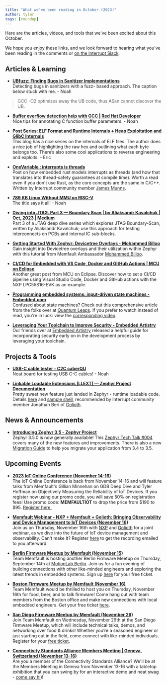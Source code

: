 ```yaml
---
title: "What we've been reading in October (2023)"
author: tyler
tags: [roundup]
---
```


<!-- excerpt start -->

Here are the articles, videos, and tools that we've been excited about this
October. 

<!-- excerpt end -->

We hope you enjoy these links, and we look forward to hearing what you've been
reading in the comments or [on the Interrupt Slack](https://interrupt-slack.herokuapp.com/).



## Articles & Learning

- [**UBfuzz: Finding Bugs in Sanitizer Implementations**](https://shao-hua-li.github.io/files/2024_ASPLOS_UBFUZZ.pdf)<br>
Detecting bugs in sanitizers with a fuzz- based approach. The caption below stuck with me. - Noah
>GCC -O2 optimizes away the UB code, thus ASan cannot discover the UB.

- [**Buffer overflow detection help with GCC | Red Hat Developer**](https://developers.redhat.com/articles/2021/06/25/use-source-level-annotations-help-gcc-detect-buffer-overflows)<br>
Nice tips for annotating C function buffer parameters. - Noah

- [**Post Series: ELF Format and Runtime Internals + Heap Exploitation and GlibC Internals**](https://blog.k3170makan.com/p/series.html)<br>
This blog has a nice series on the internals of ELF files. The author does a nice job of highlighting the raw hex and outlining what each byte belongs too. There’s also some cool applications to reverse engineering and exploits. - Eric

- [**OneVariable : interrupts is threads**](https://onevariable.com/blog/interrupts-is-threads/)<br>
Post on how embedded rust models interrupts as threads (and how that translates into thread-safety guarantees at compile time). Worth a read even if you don't use Rust, as the core concepts are the same in C/C++. Written by Interrupt community member [James Munns](https://jamesmunns.com/blog/). 

- [**789 KB Linux Without MMU on RISC-V**](https://popovicu.com/posts/789-kb-linux-without-mmu-riscv/)<br>
The title says it all! - Noah

- [**Diving into JTAG. Part 3 — Boundary Scan | by Aliaksandr Kavalchuk | Oct, 2023 | Medium**](https://medium.com/@aliaksandr.kavalchuk/diving-into-jtag-part-3-boundary-scan-17f9975ecc59)<br>
Part 3 of a JTAG deep dive series which explores JTAG Boundary-Scan, written by Aliaksandr Kavalchuk; use this approach for testing interconnects on PCBs and internal IC sub-blocks.

- [**Getting Started With Zephyr: Devicetree Overlays - Mohammed Billoo**](https://www.embeddedrelated.com/showarticle/1583.php)<br>
Gain insight into Devicetree overlays and their utilization within Zephyr with this tutorial from Memfault Ambassador [Mohammed Billoo](https://mab-labs.com/).

- [**CI/CD for Embedded with VS Code, Docker and GitHub Actions | MCU on Eclipse**](https://mcuoneclipse.com/2023/10/02/ci-cd-for-embedded-with-vs-code-docker-and-github-actions/)<br>
 Another great post from MCU on Eclipse. Discover how to set a CI/CD pipeline using Visual Studio Code, Docker and GitHub actions with the NXP LPC55S16-EVK as an example.

- [**Programming embedded systems: input-driven state machines - Embedded.com**](https://www.embedded.com/programming-embedded-systems-input-driven-state-machines/)<br>
Confused about state machines? Check out this comprehensive article from the folks over at [Quantum Leaps](https://www.state-machine.com/). If you prefer to watch instead of read, you're in luck: view the [corresponding video](https://youtu.be/E2Im7jLDDG4).

- [**Leveraging Your Toolchain to Improve Security - Embedded Artistry**](https://embeddedartistry.com/blog/2023/09/20/leveraging-your-toolchain-to-improve-security/)<br>
Our friends over at [Embedded Artistry](https://embeddedartistry.com/) released a helpful guide for incorporating security early on in the development process by leveraging your toolchain.


## Projects & Tools
- [**USB-C cable tester - C2C caberQU**](https://caberqu.com/home/20-42-c2c-caberqu-746052578813.html#/26-case-without_case)<br>
Neat board for testing USB C-C cables! - Noah

- [**Linkable Loadable Extensions (LLEXT) — Zephyr Project Documentation**](https://docs.zephyrproject.org/latest/services/llext/index.html)<br>
Pretty sweet new feature just landed in Zephyr - runtime loadable code. Details [here](https://docs.zephyrproject.org/latest/services/llext/index.html) and [sample shell](https://docs.zephyrproject.org/latest/samples/subsys/llext/shell_loader/README.html), recommended by Interrupt community member Jonathan Beri of [Golioth](https://golioth.io/).


## News & Announcements
- [**Introducing Zephyr 3.5 - Zephyr Project**](https://www.zephyrproject.org/introducing-zephyr-3-5/)<br>
Zephyr 3.5.0 is now generally available! This [Zephyr Tech Talk #004](https://www.youtube.com/watch?v=D9Ukvuyp2XU) covers many of the new features and improvements. There is also a new [Migration Guide](https://docs.zephyrproject.org/latest/releases/migration-guide-3.5.html) to help you migrate your application from 3.4 to 3.5.



## Upcoming Events

- [**2023 IoT Online Conference (November 14-16)**](https://www.iotonlineconference.com/)<br>
The IoT Online Conference is back from November 14-16 and will feature talks from Memfault's Gillian Minnehan on GDB Deep Dive and Tyler Hoffman on Objectively Measuring the Reliability of IoT Devices. If you register now using our promo code, you will save 50% on registration fees! Use promo code: **MEMFAULTIOT** to drop the price from $190 to $95. [Register here.](https://www.iotonlineconference.com/register.php)

- [**Memfault Webinar - NXP + Memfault + Golioth: Bringing Observability and Device Management to IoT Devices (November 16)**](https://hubs.la/Q026Gsz30)<br>
Join us on Thursday, November 16th with [NXP](https://www.nxp.com/) and [Golioth](https://golioth.io/) for a joint webinar, as we dive into the future of IoT device management and observability. Can't make it? Register [here](https://hubs.la/Q026Gsz30) to get the recording emailed to you afterward. 

- [**Berlin Firmware Meetup by Memfault (November 15)**](https://go.memfault.com/berlin-firmware-meetup-q42023)<br>
Team Memfault is hosting another Berlin Firmware Meetup on Thursday, September 14th at [MotionLab.Berlin](https://motionlab.berlin/). Join us for a fun evening of building connections with other like-minded engineers and exploring the latest trends in embedded systems. Sign up [here](https://go.memfault.com/berlin-firmware-meetup-q42023) for your free ticket.

- [**Boston Firmware Meetup by Memfault (November 16)**](https://go.memfault.com/boston-firmware-meetup-q42023)<br>
Team Memfault would be thrilled to host you on Thursday, November 16th for food, beer, and to talk firmware! Come hang out with team members from the Boston office and make new connections with local embedded engineers. Get your free ticket [here](https://go.memfault.com/boston-firmware-meetup-q42023).

- [**San Diego Firmware Meetup by Memfault (November 29)**](https://go.memfault.com/sandiego-firmware-meetup-q42023)<br>
Join Team Memfault on Wednesday, November 29th at the San Diego Firmware Meetup, which will include technical talks, demos, and networking over food & drinks! Whether you’re a seasoned engineer or just starting out in the field, come connect with like-minded individuals. Register for your [free ticket](https://go.memfault.com/sandiego-firmware-meetup-q42023).

- [**Connectivity Standards Alliance Members Meeting | Geneva, Switzerland (November 13-16)**](https://csa-iot.org/event/alliance-member-meeting-geneva-switzerland/)<br>
Are you a member of the Connectivity Standards Alliance? We'll be at the Members Meeting in Geneva from November 13-16 with a tabletop exhibition that you can swing by for an interactive demo and neat swag - [come say hi](https://csa-iot.org/event/alliance-member-meeting-geneva-switzerland/))!
